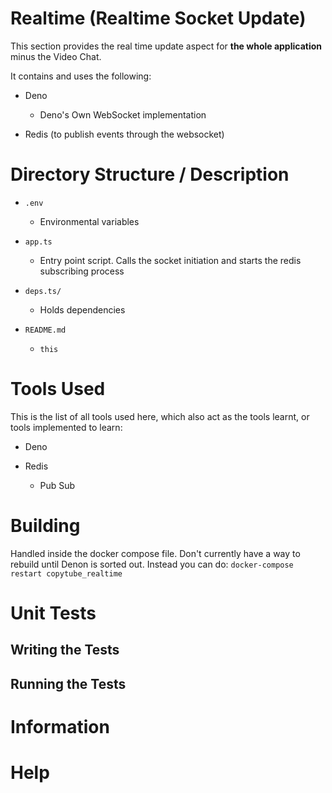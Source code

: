 # Realtime (Realtime Socket Update)

This section provides the real time update aspect for **the whole application** minus the Video Chat.

It contains and uses the following:

* Deno

    * Deno's Own WebSocket implementation

* Redis (to publish events through the websocket)

# Directory Structure / Description

* `.env`

    * Environmental variables

* `app.ts`

    * Entry point script. Calls the socket initiation and starts the redis subscribing process

* `deps.ts/`

    * Holds dependencies

* `README.md`

    * `this`

# Tools Used

This is the list of all tools used here, which also act as the tools learnt, or tools implemented to learn:

* Deno

* Redis

    * Pub Sub

# Building

Handled inside the docker compose file. Don't currently have a way to rebuild until Denon is sorted out.
Instead you can do: `docker-compose restart copytube_realtime`

# Unit Tests

## Writing the Tests

## Running the Tests

# Information

# Help
